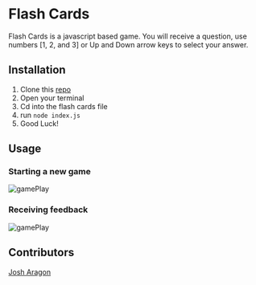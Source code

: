 # Flash Cards

Flash Cards is a javascript based game. You will receive a question, use numbers [1, 2, and 3] or Up and Down arrow keys to select your answer.

## Installation


1. Clone this [repo](https://github.com/josharagon/flashcards-starter)
2. Open your terminal
3. Cd into the flash cards file
4. run ```node index.js```
5. Good Luck!

## Usage
### Starting a new game
![gamePlay](https://gyazo.com/e285c60e6dc2b6c7693c374ca1af39d0.gif)
### Receiving feedback
![gamePlay](https://gyazo.com/9b0f98f08b0190a0637d9ec9aa337db0.gif)

## Contributors
[Josh Aragon](github.com/josharagon)